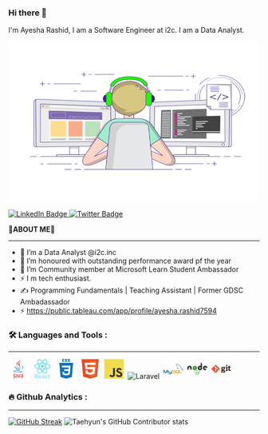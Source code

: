### Hi there 👋
I'm Ayesha Rashid, I am a Software Engineer at i2c. I am a Data Analyst.

<p><img src="https://github.com/AyeshaRashid208/AyeshaRashid208/blob/main/gif_image.gif" alt="Gif" width="500" height="320"></p>
<div id="badges">
  <a href="https://www.linkedin.com/in/ayesha-rashid-56647b1a6/">
    <img src="https://img.shields.io/badge/LinkedIn-blue?style=for-the-badge&logo=linkedin&logoColor=white" alt="LinkedIn Badge"/>
  </a>
  <a href="https://twitter.com/Wooble_Doodle">
    <img src="https://img.shields.io/badge/Twitter-blue?style=for-the-badge&logo=twitter&logoColor=white" alt="Twitter Badge"/>
  </a>
</div>


**🧐ABOUT ME**🚀
________________________________________________________________________
- 🔭 I’m a Data Analyst @i2c.inc
- 🌱 I’m honoured with outstanding performance award pf the year
- 👯 I’m Community member at Microsoft Learn Student Ambassador
- ⚡ I m tech enthusiast.
- ✍️ Programming Fundamentals | Teaching Assistant | Former GDSC Ambadassador
- ⚡ https://public.tableau.com/app/profile/ayesha.rashid7594

### :hammer_and_wrench: Languages and Tools :
________________________________________________________________________
<div>
  <img src="https://github.com/devicons/devicon/blob/master/icons/java/java-original-wordmark.svg" title="Java" alt="Java" width="40" height="40"/>&nbsp;
  <img src="https://github.com/devicons/devicon/blob/master/icons/react/react-original-wordmark.svg" title="React" alt="React" width="40" height="40"/>&nbsp;
  <img src="https://github.com/devicons/devicon/blob/master/icons/css3/css3-plain-wordmark.svg"  title="CSS3" alt="CSS" width="40" height="40"/>&nbsp;
  <img src="https://github.com/devicons/devicon/blob/master/icons/html5/html5-original.svg" title="HTML5" alt="HTML" width="40" height="40"/>&nbsp;
  <img src="https://github.com/devicons/devicon/blob/master/icons/javascript/javascript-original.svg" title="JavaScript" alt="JavaScript" width="40" height="40"/>&nbsp;
  <img src="https://cdn.jsdelivr.net/gh/devicons/devicon/icons/laravel/laravel-plain.svg" title="Larvel" alt="Laravel" width="40" height="40" />&nbsp;
    <img src="https://github.com/devicons/devicon/blob/master/icons/mysql/mysql-original-wordmark.svg" title="MySQL"  alt="MySQL" width="40" height="40"/>&nbsp;
  <img src="https://github.com/devicons/devicon/blob/master/icons/nodejs/nodejs-original-wordmark.svg" title="NodeJS" alt="NodeJS" width="40" height="40"/>&nbsp;
  <img src="https://github.com/devicons/devicon/blob/master/icons/git/git-original-wordmark.svg" title="Git" **alt="Git" width="40" height="40"/>
</div>

### :fire: Github Analytics :
_______________________________________________________________________
[![GitHub Streak](https://streak-stats.demolab.com?user=AyeshaRashid208&theme=highcontrast)](https://git.io/streak-stats)
![Taehyun's GitHub Contributor stats](https://github-contributor-stats.vercel.app/api?username=AyeshaRashid208&theme=highcontrast)

